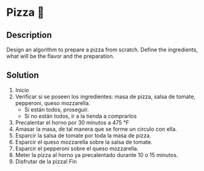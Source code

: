 # Pizza 🍕
## Description
Design an algorithm to prepare a pizza from scratch. Define the ingredients, what will be the flavor and the preparation.

## Solution
1. Inicio
2. Verificar si se poseen los ingredientes: masa de pizza, salsa de tomate, pepperoni, queso mozzarella.
    * Si están todos, proseguir.
    * Si no están todos, ir a la tienda a comprarlos
3. Precalentar el horno por 30 minutos a 475 °F
4. Amasar la masa, de tal manera que se forme un circulo con ella.
5. Esparcir la salsa de tomate por toda la masa de pizza.
6. Esparcir el queso mozzarella sobre la salsa de tomate.
7. Esparcir el pepperoni sobre el queso mozzarella.
8. Meter la pizza al horno ya precalentado durante 10 o 15 minutos.
9. Disfrutar de la pizza!
Fin